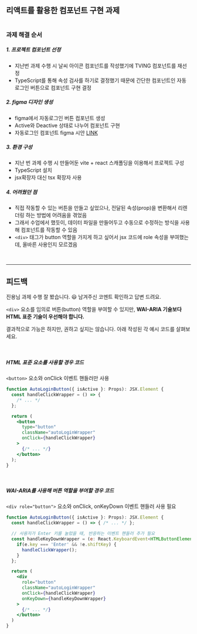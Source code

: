 ## 리액트를 활용한 컴포넌트 구현 과제

#

### 과제 해결 순서

##### 1. 프로젝트 컴포넌트 선정

- 지난번 과제 수행 시 날씨 아이콘 컴포넌트를 작성했기에 TVING 컴포넌트를 재선정
- TypeScript를 통해 속성 검사를 하기로 결정했기 때문에 간단한 컴포넌트인 자동로그인 버튼으로 컴포넌트 구현 결정

##### 2. figma 디자인 생성

- figma에서 자동로그인 버튼 컴포넌트 생성
- Active와 Deactive 상태로 나누어 컴포넌트 구현
- 자동로그인 컴포넌트 figma 시안 [LINK](https://www.figma.com/design/s5Oaky8F4Im19A7m0ZCWxI/mission02?node-id=1-74&t=DZyeWb41AkdyLo78-1)

##### 3. 환경 구성

- 지난 번 과제 수행 시 만들어둔 vite + react 스캐폴딩을 이용해서 프로젝트 구성
- TypeScript 설치
- jsx확장자 대신 tsx 확장자 사용

##### 4. 어려웠던 점

- 직접 작동할 수 있는 버튼을 만들고 싶었으나, 전달된 속성(prop)을 변환해서 리렌더링 하는 방법에 어려움을 겪었음
- 그래서 수업에서 했듯이, 데이터 파일을 만들어두고 수동으로 수정하는 방식을 사용해 컴포넌트를 작동할 수 있음
- `<div>` 태그가 button 역할을 가지게 하고 싶어서 jsx 코드에 role 속성을 부여했는데, 올바른 사용인지 모르겠음

&nbsp;
&nbsp;
&nbsp;

---

## 피드백

진용님 과제 수행 잘 봤습니다. 😃
남겨주신 코멘트 확인하고 답변 드려요.

`<div>` 요소를 임의로 버튼(button) 역할을 부여할 수 있지만,
**WAI-ARIA 기술보다 HTML 표준 기술이 우선해야 합니다.**

결과적으로 가능은 하지만, 권하고 싶지는 않습니다.
아래 작성된 각 예시 코드를 살펴보세요.

&nbsp;

##### HTML 표준 요소를 사용할 경우 코드

`<button>` 요소와 onClick 이벤트 핸들러만 사용

```jsx
function AutoLoginButton({ isActive }: Props): JSX.Element {
  const handleClickWrapper = () => {
    /* ... */
  };

  return (
    <button
      type="button"
      className="autoLoginWrapper"
      onClick={handleClickWrapper}
    >
      {/* ... */}
    </button>
  );
}
```

&nbsp;

##### WAI-ARIA를 사용해 버튼 역할을 부여할 경우 코드

`<div role="button">` 요소와 onClick, onKeyDown 이벤트 핸들러 사용 필요

```jsx
function AutoLoginButton({ isActive }: Props): JSX.Element {
  const handleClickWrapper = () => { /* ... */ };

  // 사용자가 Enter 키를 눌렀을 때, 반응하는 이벤트 핸들러 추가 필요
  const handleKeyDownWrapper = (e: React.KeyboardEvent<HTMLButtonElement>) => {
    if(e.key === 'Enter' && !e.shiftKey) {
      handleClickWrapper();
    }
  };

  return (
    <div
      role="button"
      className="autoLoginWrapper"
      onClick={handleClickWrapper}
      onKeyDown={handleKeyDownWrapper}
    >
      {/* ... */}
    </button>
  )
}
```
